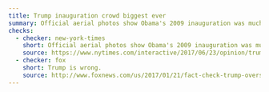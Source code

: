 ```yaml
---
title: Trump inauguration crowd biggest ever
summary: Official aerial photos show Obama's 2009 inauguration was much more heavily attended.
checks:
  - checker: new-york-times
    short: Official aerial photos show Obama's 2009 inauguration was much more heavily attended.
    source: https://www.nytimes.com/interactive/2017/06/23/opinion/trumps-lies.html
  - checker: fox
    short: Trump is wrong.
    source: http://www.foxnews.com/us/2017/01/21/fact-check-trump-overstates-crowd-size-at-inaugural.html
---
```

